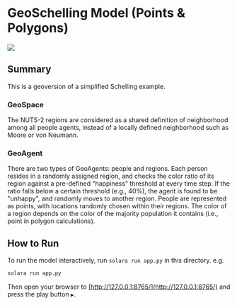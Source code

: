 # GeoSchelling Model (Points & Polygons)

[![](https://img.youtube.com/vi/iLMU6jfmir8/0.jpg)](https://www.youtube.com/watch?v=iLMU6jfmir8)

## Summary

This is a geoversion of a simplified Schelling example.

### GeoSpace

The NUTS-2 regions are considered as a shared definition of neighborhood among all people agents, instead of a locally defined neighborhood such as Moore or von Neumann.

### GeoAgent

There are two types of GeoAgents: people and regions. Each person resides in a randomly assigned region, and checks the color ratio of its region against a pre-defined "happiness" threshold at every time step. If the ratio falls below a certain threshold (e.g., 40%), the agent is found to be "unhappy", and randomly moves to another region. People are represented as points, with locations randomly chosen within their regions. The color of a region depends on the color of the majority population it contains (i.e., point in polygon calculations).

## How to Run

To run the model interactively, run `solara run app.py` in this directory. e.g.

```bash
solara run app.py
```

Then open your browser to [http://127.0.0.1:8765/](http://127.0.0.1:8765/) and press the play button `▶`.
